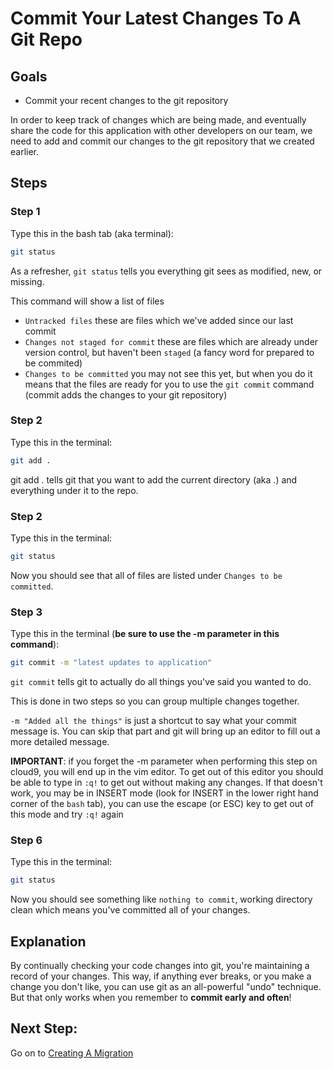 # Commit Your Latest Changes To A Git Repo

## Goals
* Commit your recent changes to the git repository

In order to keep track of changes which are being made, and eventually share the code for this application with other developers on our team, we need to add and commit our changes to the git repository that we created earlier.

## Steps
### Step 1
Type this in the bash tab (aka terminal):
```bash
git status
```
As a refresher, `git status` tells you everything git sees as modified, new, or missing.

This command will show a list of files
* `Untracked files` these are files which we've added since our last commit
* `Changes not staged for commit` these are files which are already under version control, but haven't been `staged` (a fancy word for prepared to be commited)
* `Changes to be committed` you may not see this yet, but when you do it means that the files are ready for you to use the `git commit` command (commit adds the changes to your git repository)

### Step 2
Type this in the terminal:
```bash
git add .
```
git add . tells git that you want to add the current directory (aka .) and everything under it to the repo.

### Step 2
Type this in the terminal:
```bash
git status
```
Now you should see that all of files are listed under `Changes to be committed`.

### Step 3
Type this in the terminal (__be sure to use the -m parameter in this command__):
```bash
git commit -m "latest updates to application"
```
`git commit` tells git to actually do all things you've said you wanted to do.

This is done in two steps so you can group multiple changes together.

`-m "Added all the things"` is just a shortcut to say what your commit message is. You can skip that part and git will bring up an editor to fill out a more detailed message.

__IMPORTANT__: if you forget the -m parameter when performing this step on cloud9, you will end up in the vim editor.  To get out of this editor you should be able to type in `:q!` to get out without making any changes.  If that doesn't work, you may be in INSERT mode (look for INSERT in the lower right hand corner of the `bash` tab), you can use the escape (or ESC) key to get out of this mode and try `:q!` again

### Step 6
Type this in the terminal:
```bash
git status
```
Now you should see something like `nothing to commit`, working directory clean which means you've committed all of your changes.

## Explanation
By continually checking your code changes into git, you're maintaining a record of your changes.  This way, if anything ever breaks, or you make a change you don't like, you can use git as an all-powerful "undo" technique. But that only works when you remember to __commit early and often__!

## Next Step:
Go on to [Creating A Migration](creating_a_migration.md)
